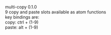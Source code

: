 multi-copy 0.1.0<br>
9 copy and paste slots available as atom functions<br>
key bindings are:<br>
  copy: ctrl + (1-9)<br>
  paste: alt + (1-9)<br>
